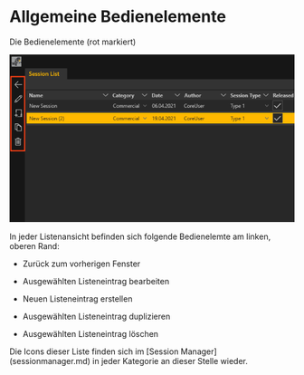 # Allgemeine Bedienelemente

Die Bedienelemente (rot markiert)

![Placeholder](img/Bedienelemente.PNG)

In jeder Listenansicht befinden sich folgende Bedienelemte am linken, oberen Rand:

<ul>
<li>Zurück zum vorherigen Fenster</li></p>
</p>
<li> Ausgewählten Listeneintrag bearbeiten</li></p>
</p>
<li>Neuen Listeneintrag erstellen</li></p>
</p>
<li>Ausgewählten Listeneintrag duplizieren</li></p>
</p>
<li>Ausgewählten Listeneintrag löschen</li></p>
</p>
</ul>
Die Icons dieser Liste finden sich im [Session Manager](sessionmanager.md) in jeder Kategorie an dieser Stelle wieder.
